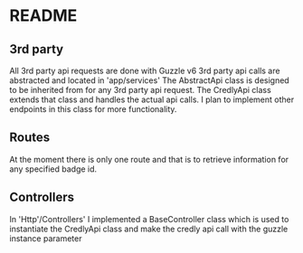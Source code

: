 README
======

## 3rd party 
All 3rd party api requests are done with Guzzle v6
3rd party api calls are abstracted and located in 'app/services'
The AbstractApi class is designed to be inherited from for any 3rd party api request.
The CredlyApi class extends that class and handles the actual api calls. I plan
to implement other endpoints in this class for more functionality.

## Routes
At the moment there is only one route and that is to retrieve information for 
any specified badge id.

## Controllers
In 'Http'/Controllers' I implemented a BaseController class which is
used to instantiate the CredlyApi class and make the credly api call with the guzzle
instance parameter
